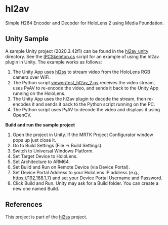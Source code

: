 # hl2av

Simple H264 Encoder and Decoder for HoloLens 2 using Media Foundation.

## Unity Sample

A sample Unity project (2020.3.42f1) can be found in the [hl2av_unity](hl2av_unity) directory.
See the [IPCSkeleton.cs](hl2av_unity/Assets/Scripts/IPCSkeleton.cs) script for an example of using the hl2av plugin in Unity.
The example works as follows:
1. The Unity App uses [hl2ss](https://github.com/jdibenes/hl2ss) to stream video from the HoloLens RGB camera over WiFi.
2. The Python script [viewer/test_hl2av_2.py](viewer/test_hl2av_2.py) receives the video stream, uses PyAV to re-encode the video, and sends it back to the Unity App running on the HoloLens.
3. The Unity App uses the hl2av plugin to decode the stream, then re-encodes it and sends it back to the Python script running on the PC.
4. The Python script uses PyAV to decode the video and displays it using OpenCV.

**Build and run the sample project**

1. Open the project in Unity. If the MRTK Project Configurator window pops up just close it.
2. Go to Build Settings (File -> Build Settings).
3. Switch to Universal Windows Platform.
4. Set Target Device to HoloLens.
5. Set Architecture to ARM64.
6. Set Build and Run on Remote Device (via Device Portal).
7. Set Device Portal Address to your HoloLens IP address (e.g., https://192.168.1.7) and set your Device Portal Username and Password.
8. Click Build and Run. Unity may ask for a Build folder. You can create a new one named Build.

## References

This project is part of the [hl2ss](https://github.com/jdibenes/hl2ss) project.

